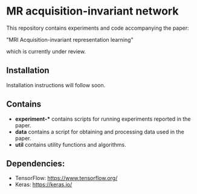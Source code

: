# MR acquisition-invariant network

This repository contains experiments and code accompanying the paper:

"MRI Acquisition-invariant representation learning"

which is currently under review.

## Installation

Installation instructions will follow soon.

## Contains

- __experiment-*__ contains scripts for running experiments reported in the paper.
- __data__ contains a script for obtaining and processing data used in the paper.
- __util__ contains utility functions and algorithms.

## Dependencies:

- TensorFlow: https://www.tensorflow.org/
- Keras: https://keras.io/
